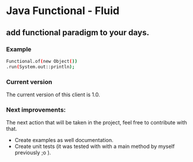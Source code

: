 # Java Functional - Fluid
## add functional paradigm to your days.


### Example
```sh
Functional.of(new Object())
.run(System.out::println);
```

### Current version
The current version of this client is 1.0.

### Next improvements:
The next action that will be taken in the project, feel free to contribute with that.

- Create examples as well documentation.
- Create unit tests (it was tested with with a main method by myself previously ;o ).




